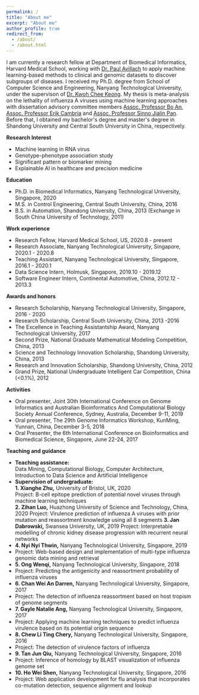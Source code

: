 ```yaml
---
permalink: /
title: "About me"
excerpt: "About me"
author_profile: true
redirect_from: 
  - /about/
  - /about.html
---
```


I am currently a research fellow at Department of Biomedical Informatics, Harvard Medical School, working with <a href="https://avillach-lab.hms.harvard.edu/">Dr. Paul Avillach</a> to apply machine learning-based methods to clinical and genomic datasets to discover subgroups of diseases. I received my Ph.D. degree from School of Computer Science and Engineering, Nanyang Technological University, under the supervison of <a href="https://www.ntu.edu.sg/home/asckkwoh/">Dr. Kwoh Chee Keong</a>. My thesis is meta-analysis on the lethality of influenza A viruses using machine learning approaches with dissertation advisory committee members <a href="https://www.ntu.edu.sg/home/boan/index.html">Assoc. Professor Bo An</a>,  <a href="https://sentic.net/erikcambria/">Assoc. Professor Erik Cambria</a> and <a href="https://www.ntu.edu.sg/home/sinnopan/">Assoc. Professor Sinno Jialin Pan</a>. Before that, I obtained my bachelor's degree and master's degree in Shandong University and Central South University in China, respectively.


<b>Research Interest</b>
- Machine learning in RNA virus
- Genotype-phenotype association study
- Significant pattern or biomarker mining
- Explainable AI in healthcare and precision medicine

<b>Education</b>
- Ph.D. in Biomedical Informatics, Nanyang Technological University, Singapore, 2020
- M.S. in Control Engineering, Central South University, China, 2016
- B.S. in Automation, Shandong University, China, 2013
(Exchange in South China University of Technology, 2011)

<b>Work experience</b>
- Research Fellow, Harvard Medical School, US, 2020.8 - present
- Research Associate, Nanyang Technological University, Singapore, 2020.1 - 2020.8
- Teaching Assistant, Nanyang Technological University, Singapore, 2016.1 - 2020.1
- Data Science Intern, Holmusk, Singapore, 2019.10 - 2019.12
- Software Engineer Intern, Continental Automotive, China, 2012.12 - 2013.3

<b>Awards and honors</b>
- Research Scholarship, Nanyang Technological University, Singapore, 2016 - 2020
- Research Scholarship, Central South University, China, 2013 -2016
- The Excellence in Teaching Assistantship Award, Nanyang Technological University, 2017
- Second Prize, National Graduate Mathematical Modeling Competition, China, 2013
- Science and Technology Innovation Scholarship, Shandong University, China, 2013
- Research and Innovation Scholarship, Shandong University, China, 2012
- Grand Prize, National Undergraduate Intelligent Car Competition, China (<0.1%), 2012

<b>Activities</b>
- Oral presenter, Joint 30th International Conference on Genome Informatics and Australian Bioinformatics And Computational Biology Society Annual Conference, Sydney, Australia, December 9-11, 2019
- Oral presenter, The 29th Genome Informatics Workshop, KunMing, Yunnan, China, December 3-5, 2018
- Oral Presenter, the 6th International Conference on Bioinformatics and Biomedical Science, Singapore, June 22-24, 2017

<b>Teaching and guidance</b>
- <b>Teaching assistance:</b>  
Data Mining, Computational Biology, Computer Architecture, Introduction to Data Science and Artificial Intelligence  
- <b>Supervision of undergraduate:</b>  
 <b>1. Xianghe Zhu,</b> University of Bristol, UK, 2020  
 Project: B-cell epitope prediction of potential novel viruses through machine learning techniques  
 <b>2. Zihan Luo,</b> Huazhong University of Science and Technology, China, 2020 
 Project: Virulence prediction of influenza A viruses with prior mutation and reassortment knowledge using all 8 segments 
 <b>3. Jan Dabrowski,</b> Swansea University, UK, 2019 
 Project: Interpretable modelling of chronic kidney disease progression with recurrent neural networks
- <b>4. Nyi Nyi Thwin,</b> Nanyang Technological University, Singapore, 2019 
- Project: Web-based design and implementation of multi-type influenza genomic data mining and retrieval 
- <b>5. Ong Wenqi,</b> Nanyang Technological University, Singapore, 2018 
- Project: Predicting the antigenicity and reassortment probability of influenza viruses 
- <b>6. Chan Wei An Darren,</b> Nanyang Technological University, Singapore, 2017 
- Project: The detection of influenza reassortment based on host tropism of genome segments 
- <b>7. Gayle Natalie Ang,</b> Nanyang Technological University, Singapore, 2017 
- Project: Applying machine learning techniques to predict influenza virulence based on its potential origin sequence 
- <b>8. Chew Li Ting Chery,</b> Nanyang Technological University, Singapore, 2016 
- Project: The detection of virulence factors of influenza
- <b>9. Tan Jun Qiu,</b> Nanyang Technological University, Singapore, 2016
- Project: Inference of homology by BLAST visualization of influenza genome set 
- <b>10. Ho Wei Shen,</b> Nanyang Technological University, Singapore, 2016 
- Project: Web application development for flu analysis that incorporates co-mutation detection, sequence alignment and lookup

